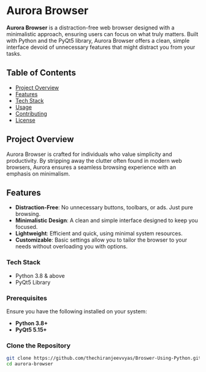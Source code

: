 # Aurora Browser

**Aurora Browser** is a distraction-free web browser designed with a minimalistic approach, ensuring users can focus on what truly matters. Built with Python and the PyQt5 library, Aurora Browser offers a clean, simple interface devoid of unnecessary features that might distract you from your tasks.

## Table of Contents

- [Project Overview](#project-overview)
- [Features](#features)
- [Tech Stack](#tech-stack)
- [Usage](#usage)
- [Contributing](#contributing)
- [License](#license)

## Project Overview

Aurora Browser is crafted for individuals who value simplicity and productivity. By stripping away the clutter often found in modern web browsers, Aurora ensures a seamless browsing experience with an emphasis on minimalism.

## Features

- **Distraction-Free**: No unnecessary buttons, toolbars, or ads. Just pure browsing.
- **Minimalistic Design**: A clean and simple interface designed to keep you focused.
- **Lightweight**: Efficient and quick, using minimal system resources.
- **Customizable**: Basic settings allow you to tailor the browser to your needs without overloading you with options.

### Tech Stack
- Python 3.8 & above
- PyQt5 Library

### Prerequisites

Ensure you have the following installed on your system:

- **Python 3.8+**
- **PyQt5 5.15+**

### Clone the Repository

```bash
git clone https://github.com/thechiranjeevvyas/Broswer-Using-Python.git
cd aurora-browser
